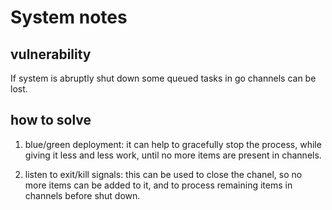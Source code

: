 # System notes

## vulnerability

If system is abruptly shut down some queued tasks in go channels can be lost.

## how to solve

1. blue/green deployment: it can help to gracefully stop the process, while giving it less and less work, until no more items are present in channels.

2. listen to exit/kill signals: this can be used to close the chanel, so no more items can be added to it, and to process remaining items in channels before shut down.